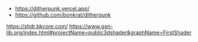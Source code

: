 - https://ditherpunk.vercel.app/
- https://github.com/bonkrat/ditherpunk

https://shdr.bkcore.com/
https://www.gsn-lib.org/index.html#projectName=public3dshader&graphName=FirstShader